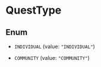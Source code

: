 

# QuestType

## Enum


* `INDIVIDUAL` (value: `"INDIVIDUAL"`)

* `COMMUNITY` (value: `"COMMUNITY"`)



